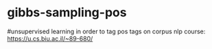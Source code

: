 # gibbs-sampling-pos

#unsupervised learning in order to tag pos tags on corpus
nlp course: https://u.cs.biu.ac.il/~89-680/
